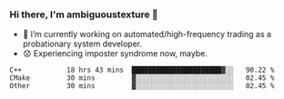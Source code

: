 ### Hi there, I'm ambiguoustexture 👋

<!--
**ambiguoustexture/ambiguoustexture** is a ✨ _special_ ✨ repository because its `README.md` (this file) appears on your GitHub profile.

Here are some ideas to get you started:
-->
- 🔭 I’m currently working on automated/high-frequency trading as a probationary system developer.
- :worried: Experiencing imposter syndrome now, maybe.

<!--START_SECTION:waka-->

```text
C++           18 hrs 43 mins  ██████████████████████▓░░   90.22 %
CMake         30 mins         ▓░░░░░░░░░░░░░░░░░░░░░░░░   02.45 %
Other         30 mins         ▓░░░░░░░░░░░░░░░░░░░░░░░░   02.45 %
```

<!--END_SECTION:waka-->
